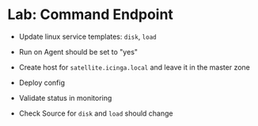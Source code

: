 Lab: Command Endpoint
=====================

* Update linux service templates: `disk`, `load`
* Run on Agent should be set to "yes"

* Create host for `satellite.icinga.local` and leave it in the master zone

* Deploy config
* Validate status in monitoring
* Check Source for `disk` and `load` should change
